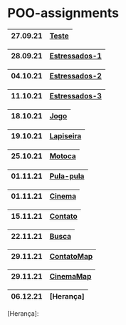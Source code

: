 # POO-assignments
|  27.09.21 | [Teste] |
| --- | --- |

| 28.09.21 | [Estressados-1] |
| --- | --- |

| 04.10.21 | [Estressados-2] |
| --- | --- |

| 11.10.21 | [Estressados-3] |
| --- | --- |

| 18.10.21 | [Jogo] |
| --- | --- |

| 19.10.21 | [Lapiseira] |
| --- | --- |

| 25.10.21 | [Motoca] |
| --- | --- |

| 01.11.21 | [Pula-pula] |
| --- |---|

| 01.11.21 | [Cinema] |
| --- |---|

| 15.11.21 | [Contato] |
|-|-|

| 22.11.21 | [Busca] |
|-|-|

| 29.11.21 | [ContatoMap] |
|-|-|

| 29.11.21 | [CinemaMap] |
|-|-|

| 06.12.21 | [Herança] |
|-|-|

[Teste]: https://github.com/fagner02/POO-assignments/blob/0e791de06fd0a547f1a797050a1dc63e09c85fe7/jokenpo.cpp
[Estressados-1]: https://github.com/fagner02/POO-assignments/blob/c44c339d440896b8f0ea06e48a50af06ea80ed4b/estressados.cpp
[Estressados-2]: https://github.com/fagner02/POO-assignments/blob/bf937d7d429941b3429b97be10eec0a58a32bc6e/estressados2.cpp
[Estressados-3]: https://github.com/fagner02/POO-assignments/blob/b59b04ddd4e9aead4c2a979cce5422d77a65dd1f/estressados3.cpp
[Jogo]: https://github.com/fagner02/asteroids.git
[Lapiseira]: https://github.com/fagner02/POO-assignments/blob/a1b67ecb7c8d492a38583f0f304c8b56cdecd856/lapiseira.cpp
[Motoca]: https://github.com/fagner02/POO-assignments/blob/d26d82c761514afe3bf74df0cfd55703783d8c92/motoca.cpp
[Contato]: https://github.com/fagner02/POO-assignments/tree/main/busca%20%26%20contato
[Pula-pula]: https://github.com/fagner02/POO-assignments/tree/main/pulapula
[Cinema]: https://github.com/fagner02/POO-assignments/blob/029bde2db4651ab41e665af3b2dacb1491c0cde4/cinema.cpp
[Busca]: https://github.com/fagner02/POO-assignments/tree/main/busca%20%26%20contato
[ContatoMap]: https://github.com/fagner02/POO-assignments/tree/main/map
[CinemaMap]: https://github.com/fagner02/POO-assignments/tree/main/map
[Herança]: 